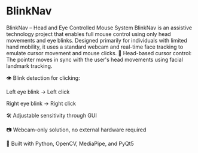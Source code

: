# BlinkNav
 BlinkNav – Head and Eye Controlled Mouse System  BlinkNav is an assistive technology project that enables full mouse control using only head movements and eye blinks. Designed primarily for individuals with limited hand mobility, it uses a standard webcam and real-time face tracking to emulate cursor movement and mouse clicks.
🧠 Head-based cursor control: The pointer moves in sync with the user's head movements using facial landmark tracking.

👁️ Blink detection for clicking:

Left eye blink → Left click

Right eye blink → Right click

🛠️ Adjustable sensitivity through GUI

📷 Webcam-only solution, no external hardware required

🧩 Built with Python, OpenCV, MediaPipe, and PyQt5

